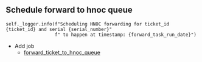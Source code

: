 ## Schedule forward to hnoc queue
```
self._logger.info(f"Scheduling HNOC forwarding for ticket_id {ticket_id} and serial {serial_number}"
                  f" to happen at timestamp: {forward_task_run_date}")
```
* Add job
  * [forward_ticket_to_hnoc_queue](forward_ticket_to_hnoc_queue.md)